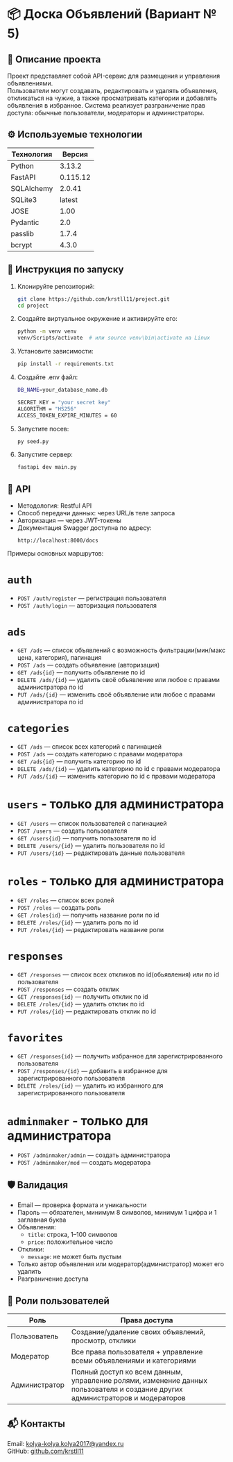 # 📦 Доска Объявлений (Вариант № 5)

## 📘 Описание проекта

Проект представляет собой API-сервис для размещения и управления объявлениями.  
Пользователи могут создавать, редактировать и удалять объявления, откликаться на чужие, а также просматривать категории и добавлять объявления в избранное.
Система реализует разграничение прав доступа: обычные пользователи, модераторы и администраторы.

## ⚙️ Используемые технологии

| Технология       | Версия  |
|------------------|---------|
| Python           | 3.13.2  |
| FastAPI          | 0.115.12|
| SQLAlchemy       | 2.0.41  |
| SQLite3          | latest  |
| JOSE             | 1.00    |
| Pydantic         | 2.0     |
| passlib          | 1.7.4   |
| bcrypt           | 4.3.0   |

## 🚀 Инструкция по запуску

1. Клонируйте репозиторий:
   ```bash
   git clone https://github.com/krstll11/project.git
   cd project
   ```

2. Создайте виртуальное окружение и активируйте его:
   ```bash
   python -m venv venv
   venv/Scripts/activate  # или source venv\bin\activate на Linux
   ```
3. Установите зависимости:
   ```bash
   pip install -r requirements.txt
   ```
5. Создайте .env файл:
   ```bash
   DB_NAME=your_database_name.db

   SECRET_KEY = "your secret key"  
   ALGORITHM = "HS256"
   ACCESS_TOKEN_EXPIRE_MINUTES = 60
   ```

5. Запустите посев:
   ```bash
   py seed.py
   ```

6. Запустите сервер:
   ```bash
   fastapi dev main.py
   ```

## 🔌 API

- Методология: Restful API
- Способ передачи данных: через URL/в теле запроса
- Авторизация — через JWT-токены
- Документация Swagger доступна по адресу:
  ```
  http://localhost:8000/docs
  ```

Примеры основных маршрутов:
# `auth`
- `POST /auth/register` — регистрация пользователя
- `POST /auth/login` — авторизация пользователя
# `ads`
- `GET /ads` — список объявлений с возможность фильтрации(мин/макс цена, категория), пагинация
- `POST /ads` — создать объявление (авторизация)
- `GET /ads{id}` — получить объявление по id
- `DELETE /ads/{id}` — удалить своё объявление или любое с правами администратора по id
-  `PUT /ads/{id}` — изменить своё объявление или любое с правами администратора по id
# `categories`
- `GET /ads` — список всех категорий с пагинацией
- `POST /ads` — создать категорию с правами модератора
- `GET /ads{id}` — получить категорию по id 
- `DELETE /ads/{id}` — удалить категорию по id с правами модератора
-  `PUT /ads/{id}` — изменить категорию по id с правами модератора
# `users` - только для администратора
- `GET /users` — список пользователей с пагинацией
- `POST /users` — создать пользователя
- `GET /users{id}` — получить пользователя по id
- `DELETE /users/{id}` — удалить пользователя по id
-  `PUT /users/{id}` — редактировать данные пользователя
# `roles` - только для администратора
- `GET /roles` — список всех ролей
- `POST /roles` — создать роль
- `GET /roles{id}` — получить название роли по id
- `DELETE /roles/{id}` — удалить роль по id
-  `PUT /roles/{id}` — редактировать название роли
# `responses`
- `GET /responses` — список всех откликов по id(обьявления) или по id пользователя
- `POST /responses` — создать отклик
- `GET /responses{id}` — получить отклик по id
- `DELETE /roles/{id}` — удалить отклик по id
- `PUT /roles/{id}` — редактировать отклик по id
# `favorites`
- `GET /responses{id}` — получить избранное для зарегистрированного пользователя
- `POST /responses/{id}` — добавить в избранное для зарегистрированного пользователя
- `DELETE /roles/{id}` — удалить из избранного для зарегистрированного пользователя
# `adminmaker` - только для администратора
- `POST /adminmaker/admin` — создать администратора
- `POST /adminmaker/mod` — создать модератора


## 🛡️ Валидация

- Email — проверка формата и уникальности
- Пароль — обязателен, минимум 8 символов, минимум 1 цифра и 1 заглавная буква
- Объявления:
  - `title`: строка, 1–100 символов
  - `price`: положительное число
- Отклики:   
  - `message`: не может быть пустым
- Только автор объявления или модератор(администратор) может его удалить
- Разграничение доступа

## 👤 Роли пользователей

| Роль          | Права доступа                                                                |
|---------------|-------------------------------------------------------------------------------|
| Пользователь  | Создание/удаление своих объявлений, просмотр, отклики                        |
| Модератор     | Все права пользователя + управление всеми объявлениями и категориями         |
| Администратор | Полный доступ ко всем данным, управление ролями, изменение данных пользователя и создание других администраторов и модераторов                            |

## 📬 Контакты
Email: kolya-kolya.kolya2017@yandex.ru       
GitHub: [github.com/krstll11](https://github.com/krstll11)
